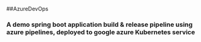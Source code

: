 ##AzureDevOps
### A demo spring boot application build & release pipeline using azure pipelines, deployed to google azure Kubernetes service

